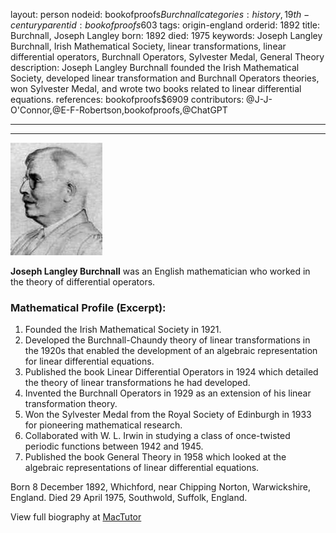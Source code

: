 layout: person
nodeid: bookofproofs$Burchnall
categories: history,19th-century
parentid: bookofproofs$603
tags: origin-england
orderid: 1892
title: Burchnall, Joseph Langley
born: 1892
died: 1975
keywords: Joseph Langley Burchnall, Irish Mathematical Society, linear transformations, linear differential operators, Burchnall Operators, Sylvester Medal, General Theory
description: Joseph Langley Burchnall founded the Irish Mathematical Society, developed linear transformation and Burchnall Operators theories, won Sylvester Medal, and wrote two books related to linear differential equations.
references: bookofproofs$6909
contributors: @J-J-O'Connor,@E-F-Robertson,bookofproofs,@ChatGPT

---



---

![Burchnall.jpg](https://github.com/bookofproofs/bookofproofs.github.io/blob/main/_sources/_assets/images/portraits/Burchnall.jpg?raw=true)

**Joseph Langley Burchnall** was an English mathematician who worked in the theory of differential operators.

### Mathematical Profile (Excerpt):
1. Founded the Irish Mathematical Society in 1921.
2. Developed the Burchnall-Chaundy theory of linear transformations in the 1920s that enabled the development of an algebraic representation for linear differential equations.
3. Published the book Linear Differential Operators in 1924 which detailed the theory of linear transformations he had developed.
4. Invented the Burchnall Operators in 1929 as an extension of his linear transformation theory. 
5. Won the Sylvester Medal from the Royal Society of Edinburgh in 1933 for pioneering mathematical research.
6. Collaborated with W. L. Irwin in studying a class of once-twisted periodic functions between 1942 and 1945. 
7. Published the book General Theory in 1958 which looked at the algebraic representations of linear differential equations.

Born 8 December 1892, Whichford, near Chipping Norton, Warwickshire, England. Died 29 April 1975, Southwold, Suffolk, England.

View full biography at [MacTutor](https://mathshistory.st-andrews.ac.uk/Biographies/Burchnall/)
